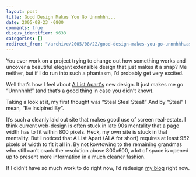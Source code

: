```yaml
---
layout: post
title: Good Design Makes You Go Unnnhhh...
date: 2005-08-23 -0800
comments: true
disqus_identifier: 9633
categories: []
redirect_from: "/archive/2005/08/22/good-design-makes-you-go-unnnhhh.aspx/"
---
```


You ever work on a project trying to change out how something works and
uncover a beautiful elegant extensible design that just makes it a snap?
Me neither, but if I do run into such a phantasm, I’d probably get very
excited.

Well that’s how I feel about [A List
Apart's](http://www.alistapart.com/) new design. It just makes me go
“Unnnhhh!” (and that’s a good thing in case you didn’t know).

Taking a look at it, my first thought was “Steal Steal Steal!” And by
“Steal” I mean, “Be Insipired By”.

It’s such a cleanly laid out site that makes good use of screen
real-estate. I think current web-design is often stuck in late 90s
mentality that a page width has to fit within 800 pixels. Heck, my own
site is stuck in that mentality. But I noticed that A List Apart (ALA
for short) requires at least 952 pixels of width to fit it all in. By
not kowtowing to the remaining grandmas who still can’t crank the
resolution above 800x600, a lot of space is opened up to present more
information in a much cleaner fashion.

If I didn’t have so much work to do right now, I’d redesign [my
blog](http://haacked.com/) right now.

